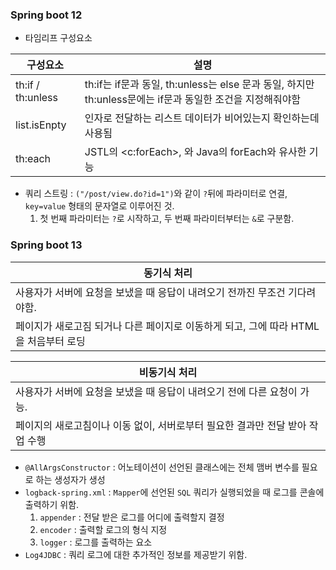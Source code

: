 ### Spring boot 12

- 타임리프 구성요소

|구성요소|설명|
|--|--|
|th:if / th:unless|th:if는 if문과 동일, th:unless는 else 문과 동일, 하지만 th:unless문에는 if문과 동일한 조건을 지정해줘야함|
|list.isEnpty|인자로 전달하는 리스트 데이터가 비어있는지 확인하는데 사용됨|
|th:each|JSTL의 <c:forEach>, 와 Java의 forEach와 유사한 기능|
 
- 쿼리 스트링 : `("/post/view.do?id=1")`와 같이 `?`뒤에 파라미터로 연결, `key=value` 형태의 문자열로 이루어진 것.
  1. 첫 번째 파라미터는 `?`로 시작하고, 두 번째 파라미터부터는 `&`로 구분함.

### Spring boot 13

|동기식 처리|
|--|
|사용자가 서버에 요청을 보냈을 때 응답이 내려오기 전까진 무조건 기다려야함.
페이지가 새로고짐 되거나 다른 페이지로 이동하게 되고, 그에 따라 HTML을 처음부터 로딩|

|비동기식 처리|
|--|
|사용자가 서버에 요청을 보냈을 때 응답이 내려오기 전에 다른 요청이 가능.
페이지의 새로고침이나 이동 없이, 서버로부터 필요한 결과만 전달 받아 작업 수행|

- `@AllArgsConstructor` : 어노테이션이 선언된 클래스에는 전체 맴버 변수를 필요로 하는 생성자가 생성
- `logback-spring.xml` : `Mapper`에 선언된 `SQL` 쿼리가 실행되었을 때 로그를 콘솔에 출력하기 위함.
  1. `appender` : 전달 받은 로그를 어디에 출력할지 결정
  2. `encoder` : 출력할 로그의 형식 지정
  3. `logger` : 로그를 출력하는 요소
- `Log4JDBC` : 쿼리 로그에 대한 추가적인 정보를 제공받기 위함.

